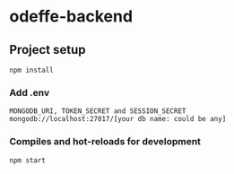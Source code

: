 # odeffe-backend

## Project setup
```
npm install
```

### Add .env
```
MONGODB_URI, TOKEN_SECRET and SESSION_SECRET
mongodb://localhost:27017/[your db name: could be any]
```
### Compiles and hot-reloads for development
```
npm start
```